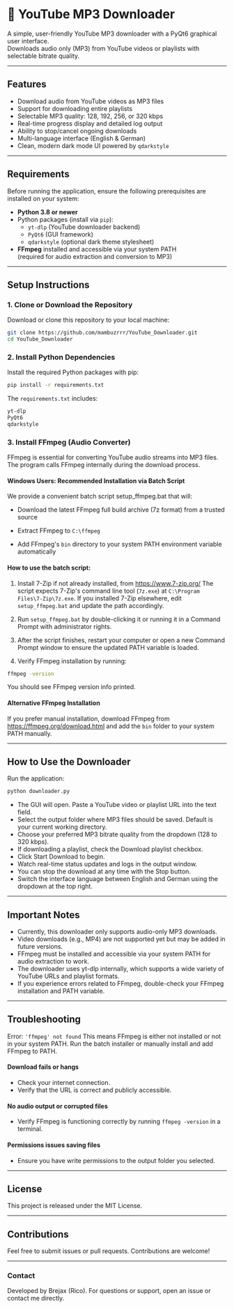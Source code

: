 # 🎵 YouTube MP3 Downloader

A simple, user-friendly YouTube MP3 downloader with a PyQt6 graphical user interface.  
Downloads audio only (MP3) from YouTube videos or playlists with selectable bitrate quality.

---

## Features

- Download audio from YouTube videos as MP3 files  
- Support for downloading entire playlists  
- Selectable MP3 quality: 128, 192, 256, or 320 kbps  
- Real-time progress display and detailed log output  
- Ability to stop/cancel ongoing downloads  
- Multi-language interface (English & German)  
- Clean, modern dark mode UI powered by `qdarkstyle`

---

## Requirements

Before running the application, ensure the following prerequisites are installed on your system:

- **Python 3.8 or newer**  
- Python packages (install via `pip`):  
  - `yt-dlp` (YouTube downloader backend)  
  - `PyQt6` (GUI framework)  
  - `qdarkstyle` (optional dark theme stylesheet)  
- **FFmpeg** installed and accessible via your system PATH  
  (required for audio extraction and conversion to MP3)  

---

## Setup Instructions

### 1. Clone or Download the Repository

Download or clone this repository to your local machine:

```bash
git clone https://github.com/mambuzrrr/YouTube_Downloader.git
cd YouTube_Downloader
```

### 2. Install Python Dependencies

Install the required Python packages with pip:

```bash
pip install -r requirements.txt
```
The ```requirements.txt``` includes:
```bash
yt-dlp
PyQt6
qdarkstyle
```
### 3. Install FFmpeg (Audio Converter)

FFmpeg is essential for converting YouTube audio streams into MP3 files. The program calls FFmpeg internally during the download process.
#### Windows Users: Recommended Installation via Batch Script
We provide a convenient batch script setup_ffmpeg.bat that will:

 - Download the latest FFmpeg full build archive (7z format) from a trusted source

 - Extract FFmpeg to ```C:\ffmpeg```

 - Add FFmpeg's ```bin``` directory to your system PATH environment variable automatically

#### How to use the batch script:

1. Install 7-Zip if not already installed, from https://www.7-zip.org/
The script expects 7-Zip's command line tool (```7z.exe```) at ```C:\Program Files\7-Zip\7z.exe```.
If you installed 7-Zip elsewhere, edit ```setup_ffmpeg.bat``` and update the path accordingly.

2. Run ```setup_ffmpeg.bat``` by double-clicking it or running it in a Command Prompt with administrator rights.

3. After the script finishes, restart your computer or open a new Command Prompt window to ensure the updated PATH variable is loaded.

4. Verify FFmpeg installation by running:
```bash 
ffmpeg -version
```
You should see FFmpeg version info printed.
#### Alternative FFmpeg Installation
If you prefer manual installation, download FFmpeg from https://ffmpeg.org/download.html and add the ```bin``` folder to your system PATH manually.

---

## How to Use the Downloader
Run the application:
```bash
python downloader.py
```
- The GUI will open. Paste a YouTube video or playlist URL into the text field.
- Select the output folder where MP3 files should be saved. Default is your current working directory.
- Choose your preferred MP3 bitrate quality from the dropdown (128 to 320 kbps).
- If downloading a playlist, check the Download playlist checkbox.
- Click Start Download to begin.
- Watch real-time status updates and logs in the output window.
- You can stop the download at any time with the Stop button.
- Switch the interface language between English and German using the dropdown at the top right.

--- 

## Important Notes

- Currently, this downloader only supports audio-only MP3 downloads.
- Video downloads (e.g., MP4) are not supported yet but may be added in future versions.
- FFmpeg must be installed and accessible via your system PATH for audio extraction to work.
- The downloader uses yt-dlp internally, which supports a wide variety of YouTube URLs and playlist formats.
- If you experience errors related to FFmpeg, double-check your FFmpeg installation and PATH variable.

---

## Troubleshooting
Error: ```'ffmpeg' not found```
This means FFmpeg is either not installed or not in your system PATH.
Run the batch installer or manually install and add FFmpeg to PATH.

#### Download fails or hangs
 - Check your internet connection.
 - Verify that the URL is correct and publicly accessible.

#### No audio output or corrupted files
 - Verify FFmpeg is functioning correctly by running ```ffmpeg -version``` in a terminal.

#### Permissions issues saving files
 - Ensure you have write permissions to the output folder you selected.

---

## License
This project is released under the MIT License.

---

## Contributions
Feel free to submit issues or pull requests. Contributions are welcome!

---

### Contact
Developed by Brejax (Rico). For questions or support, open an issue or contact me directly.

